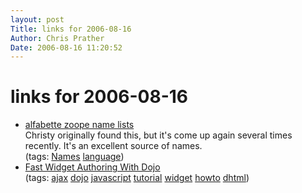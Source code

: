 ```yaml
---
layout: post
Title: links for 2006-08-16  
Author: Chris Prather
Date: 2006-08-16 11:20:52
---
```


# links for 2006-08-16
<ul class="delicious">
	<li>
		<div class="delicious-link"><a href="http://www.zoope.com/about/about_names.html">alfabette zoope name lists</a></div>
		<div class="delicious-extended">Christy originally found this, but it's come up again several times recently. It's an excellent source of names.</div>
		<div class="delicious-tags">(tags: <a href="http://del.icio.us/perigrin/Names">Names</a> <a href="http://del.icio.us/perigrin/language">language</a>)</div>
	</li>
	<li>
		<div class="delicious-link"><a href="http://dojotoolkit.org/fast_widget_authoring.html">Fast Widget Authoring With Dojo</a></div>
		<div class="delicious-tags">(tags: <a href="http://del.icio.us/perigrin/ajax">ajax</a> <a href="http://del.icio.us/perigrin/dojo">dojo</a> <a href="http://del.icio.us/perigrin/javascript">javascript</a> <a href="http://del.icio.us/perigrin/tutorial">tutorial</a> <a href="http://del.icio.us/perigrin/widget">widget</a> <a href="http://del.icio.us/perigrin/howto">howto</a> <a href="http://del.icio.us/perigrin/dhtml">dhtml</a>)</div>
	</li>
</ul>

